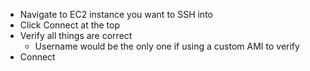 - Navigate to EC2 instance you want to SSH into
- Click Connect at the top
- Verify all things are correct
	- Username would be the only one if using a custom AMI to verify
- Connect
